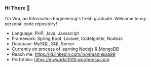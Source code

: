 ### Hi There 👋

I'm Vira, an Informatics Engineering's fresh graduate. Welcome to my personal code repository! 

- Language: PHP, Java, Javascript
- Framework: Spring Boot, Laravel, CodeIgniter, NodeJs
- Database: MySQL, SQL Server
- Currently on process of learning Nodejs & MongoDB
- Reach me: https://id.linkedin.com/in/viraannisaa99
- Portofolio: https://myworks1010.wordpress.com.
